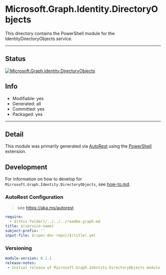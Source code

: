<!-- region Generated -->
# Microsoft.Graph.Identity.DirectoryObjects
This directory contains the PowerShell module for the IdentityDirectoryObjects service.

---
## Status
[![Microsoft.Graph.Identity.DirectoryObjects](https://img.shields.io/powershellgallery/v/Microsoft.Graph.Identity.DirectoryObjects.svg?style=flat-square&label=Microsoft.Graph.Identity.DirectoryObjects "Microsoft.Graph.Identity.DirectoryObjects")](https://www.powershellgallery.com/packages/Microsoft.Graph.Identity.DirectoryObjects/)

## Info
- Modifiable: yes
- Generated: all
- Committed: yes
- Packaged: yes

---
## Detail
This module was primarily generated via [AutoRest](https://github.com/Azure/autorest) using the [PowerShell](https://github.com/Azure/autorest.powershell) extension.

## Development
For information on how to develop for `Microsoft.Graph.Identity.DirectoryObjects`, see [how-to.md](how-to.md).
<!-- endregion -->

### AutoRest Configuration

> see https://aka.ms/autorest

``` yaml
require:
  - $(this-folder)/../../../readme.graph.md
title: $(service-name)
subject-prefix: ''
input-file: $(spec-doc-repo)/$(title).yml
```
### Versioning

``` yaml
module-version: 0.1.1
release-notes:
 - Initial release of Microsoft.Graph.Identity.DirectoryObjects module.
```

